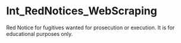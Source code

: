 # Int_RedNotices_WebScraping
Red Notice for fugitives wanted for prosecution or execution. It is for educational purposes only.

